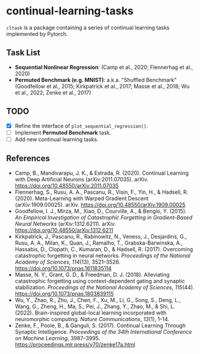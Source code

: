 # continual-learning-tasks

`cltask` is a package containing a series of continual learning tasks implemented by Pytorch.

## Task List

* **Sequential Nonlinear Regression**: (Camp et al., 2020; Flennerhag et al., 2020)
* **Permuted Benchmark (e.g. MNIST)**: a.k.a. "Shuffled Benchmark" (Goodfellow et al., 2015; Kirkpatrick et al., 2017; Masse et al., 2018; Wu et al., 2022; Zenke et al., 2017)

## TODO

* [x] Refine the interface of `plot_sequential_regression()`.
* [ ] Implement **Permuted Benchmark** task.
* [ ] Add new continual learning tasks.

## References

* Camp, B., Mandivarapu, J. K., & Estrada, R. (2020). Continual Learning with Deep Artificial Neurons (arXiv:2011.07035). arXiv. https://doi.org/10.48550/arXiv.2011.07035
* Flennerhag, S., Rusu, A. A., Pascanu, R., Visin, F., Yin, H., & Hadsell, R. (2020). Meta-Learning with Warped Gradient Descent (arXiv:1909.00025). arXiv. https://doi.org/10.48550/arXiv.1909.00025
* Goodfellow, I. J., Mirza, M., Xiao, D., Courville, A., & Bengio, Y. (2015). _An Empirical Investigation of Catastrophic Forgetting in Gradient-Based Neural Networks_ (arXiv:1312.6211). arXiv. https://doi.org/10.48550/arXiv.1312.6211
* Kirkpatrick, J., Pascanu, R., Rabinowitz, N., Veness, J., Desjardins, G., Rusu, A. A., Milan, K., Quan, J., Ramalho, T., Grabska-Barwinska, A., Hassabis, D., Clopath, C., Kumaran, D., & Hadsell, R. (2017). Overcoming catastrophic forgetting in neural networks. _Proceedings of the National Academy of Sciences_, _114_(13), 3521–3526. https://doi.org/10.1073/pnas.1611835114
* Masse, N. Y., Grant, G. D., & Freedman, D. J. (2018). Alleviating catastrophic forgetting using context-dependent gating and synaptic stabilization. _Proceedings of the National Academy of Sciences_, _115_(44). https://doi.org/10.1073/pnas.1803839115
* Wu, Y., Zhao, R., Zhu, J., Chen, F., Xu, M., Li, G., Song, S., Deng, L., Wang, G., Zheng, H., Ma, S., Pei, J., Zhang, Y., Zhao, M., & Shi, L. (2022). Brain-inspired global-local learning incorporated with neuromorphic computing. _Nature Communications_, _13_(1), 1–14.
* Zenke, F., Poole, B., & Ganguli, S. (2017). Continual Learning Through Synaptic Intelligence. _Proceedings of the 34th International Conference on Machine Learning_, 3987–3995. https://proceedings.mlr.press/v70/zenke17a.html

